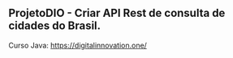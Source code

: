 ## ProjetoDIO - Criar API Rest de consulta de cidades do Brasil.
Curso Java: https://digitalinnovation.one/